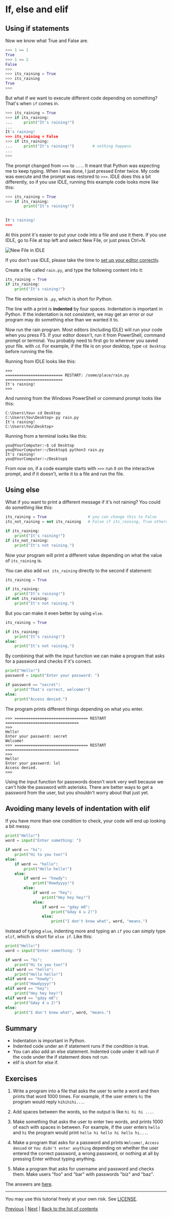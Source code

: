 # If, else and elif

## Using if statements

Now we know what True and False are.

```py
>>> 1 == 1
True
>>> 1 == 2
False
>>>
>>> its_raining = True
>>> its_raining
True
>>>
```

But what if we want to execute different code depending on something?
That's when `if` comes in.

```py
>>> its_raining = True
>>> if its_raining:
...     print("It's raining!")
... 
It's raining!
>>> its_raining = False
>>> if its_raining:
...     print("It's raining!")        # nothing happens
... 
>>> 
```

The prompt changed from `>>>` to `...`. It meant that Python was
expecting me to keep typing. When I was done, I just pressed Enter
twice. My code was execute and the prompt was restored to `>>>`. IDLE
does this a bit differently, so if you use IDLE, running this example
code looks more like this:

```py
>>> its_raining = True
>>> if its_raining:
        print("It's raining!")

        
It's raining!
>>> 
```

At this point it's easier to put your code into a file and use it
there. If you use IDLE, go to File at top left and select New File, or
just press Ctrl+N.

![New File in IDLE](images/idle-new.png)

If you don't use IDLE, please take the time to
[set up your editor correctly](editor-setup.md).

Create a file called `rain.py`, and type the following content into it:

```py
its_raining = True
if its_raining:
    print("It's raining!")
```

The file extension is `.py`, which is short for Python.

The line with a print is **indented** by four spaces. Indentation is
important in Python. If the indentation is not consistent, we may get
an error or our program may do something else than we wanted it to.

Now run the rain program. Most editors (including IDLE) will run your
code when you press F5. If your editor doesn't, run it from PowerShell,
command prompt or terminal. You probably need to first go to wherever
you saved your file. with `cd`. For example, if the file is on your
desktop, type `cd Desktop` before running the file.

Running from IDLE looks like this:

    >>> 
    ========================= RESTART: /some/place/rain.py =========================
    It's raining!
    >>> 

And running from the Windows PowerShell or command prompt looks like
this:

    C:\Users\You> cd Desktop
    C:\Users\You\Desktop> py rain.py
    It's raining!
    C:\Users\You\Desktop> 

Running from a terminal looks like this:

    you@YourComputer:~$ cd Desktop
    you@YourComputer:~/Desktop$ python3 rain.py
    It's raining!
    you@YourComputer:~/Desktop$ 

From now on, if a code example starts with `>>>` run it on the
interactive prompt, and if it doesn't, write it to a file and run the
file.

## Using else

What if you want to print a different message if it's not raining? You
could do something like this:

```py
its_raining = True                  # you can change this to False
its_not_raining = not its_raining   # False if its_raining, True otherwise

if its_raining:
    print("It's raining!")
if its_not_raining:
    print("It's not raining.")
```

Now your program will print a different value depending on what the
value of `its_raining` is.

You can also add `not its_raining` directly to the second if statement:

```py
its_raining = True

if its_raining:
    print("It's raining!")
if not its_raining:
    print("It's not raining.")
```

But you can make it even better by using `else`.

```py
its_raining = True

if its_raining:
    print("It's raining!")
else:
    print("It's not raining.")
```

By combining that with the input function we can make a program that
asks for a password and checks if it's correct.

```py
print("Hello!")
password = input("Enter your password: ")

if password == "secret":
    print("That's correct, welcome!")
else:
    print("Access denied.")
```

The program prints different things depending on what you enter.

    >>> ================================ RESTART ================================
    >>>
    Hello!
    Enter your password: secret
    Welcome!
    >>> ================================ RESTART ================================
    >>>
    Hello!
    Enter your password: lol
    Access denied.
    >>>

Using the input function for passwords doesn't work very well because
we can't hide the password with asterisks. There are better ways to get
a password from the user, but you shouldn't worry about that just yet.

## Avoiding many levels of indentation with elif

If you have more than one condition to check, your code will end up
looking a bit messy.

```py
print("Hello!")
word = input("Enter something: ")

if word == "hi":
    print("Hi to you too!")
else:
    if word == "hello":
        print("Hello hello!")
    else:
        if word == "howdy":
            print("Howdyyyy!")
        else:
            if word == "hey":
                print("Hey hey hey!")
            else:
                if word == "gday m8":
                    print("Gday 4 u 2!")
                else:
                    print("I don't know what", word, "means.")
```

Instead of typing `else`, indenting more and typing an `if` you can
simply type `elif`, which is short for `else if`. Like this:

```py
print("Hello!")
word = input("Enter something: ")

if word == "hi":
    print("Hi to you too!")
elif word == "hello":
    print("Hello hello!")
elif word == "howdy":
    print("Howdyyyy!")
elif word == "hey":
    print("Hey hey hey!")
elif word == "gday m8":
    print("Gday 4 u 2!")
else:
    print("I don't know what", word, "means.")
```

## Summary

- Indentation is important in Python.
- Indented code under an if statement runs if the condition is true.
- You can also add an else statement. Indented code under it will run
    if the code under the if statement does not run.
- elif is short for else if.

## Exercises

1. Write a program into a file that asks the user to write a word and
    then prints that word 1000 times. For example, if the user enters
    `hi` the program would reply `hihihihi...`.

2. Add spaces between the words, so the output is like `hi hi hi ...`.

3. Make something that asks the user to enter two words, and prints
    1000 of each with spaces in between. For example, if the user
    enters `hello` and `hi` the program would print
    `hello hi hello hi hello hi...`.

4. Make a program that asks for a password and prints `Welcome!`,
    `Access denied` or `You didn't enter anything` depending on whether
    the user entered the correct password, a wrong password, or nothing
    at all by pressing Enter without typing anything.

5. Make a program that asks for username and password and checks them.
    Make users "foo" and "bar" with passwords "biz" and "baz".

The answers are [here](answers.md).

***

You may use this tutorial freely at your own risk. See [LICENSE](LICENSE).

[Previous](using-functions.md) |
[Next](lists.md) |
[Back to the list of contents](README.md)
